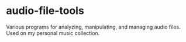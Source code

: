 audio-file-tools
================

Various programs for analyzing, manipulating, and managing audio files.  Used on my personal music collection.
